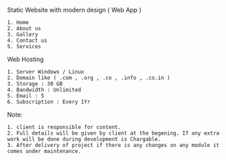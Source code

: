 
Static Website with modern design ( Web App )

    1. Home 
    2. About us
    3. Gallery
    4. Contact us
    5. Services
    
Web Hosting

    1. Server Windows / Linux
    2. Domain like ( .com , .org , .co , .info , .co.in )
    3. Storage : 30 GB 
    4. Bandwidth : Unlimited
    5. Email : 5 
    6. Subscription : Every 1Yr

Note: 

    1. client is responsible for content.
    2. Full details will be given by client at the begening. If any extra work will be done during development is Chargable.
    3. After delivery of project if there is any changes on any module it comes under maintenance.
